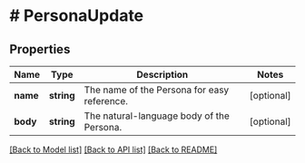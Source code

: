 # # PersonaUpdate

## Properties

| Name     | Type       | Description                                 | Notes      |
| -------- | ---------- | ------------------------------------------- | ---------- |
| **name** | **string** | The name of the Persona for easy reference. | [optional] |
| **body** | **string** | The natural-language body of the Persona.   | [optional] |

[[Back to Model list]](../../README.md#models) [[Back to API list]](../../README.md#endpoints) [[Back to README]](../../README.md)
